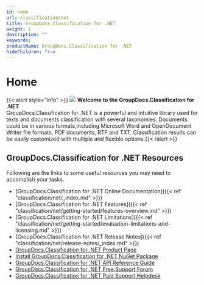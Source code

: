 ```yaml
---
id: home
url: classification/net
title: GroupDocs.Classification for .NET
weight: 1
description: ""
keywords: 
productName: GroupDocs.Classification for .NET
hideChildren: True
---
```

#  Home 

{{< alert style="info" >}}
![](classification/net/images/home.png) **Welcome to the GroupDocs.Classification for .NET**   
GroupDocs.Classification for .NET is a powerful and intuitive library used for texts and documents classification with several taxonomies. Documents could be in various formats,including Microsoft Word and OpenDocument Writer file formats, PDF documents, RTF and TXT. Classification results can be easily customized with multiple and flexible options.{{< /alert >}}

## GroupDocs.Classification for .NET Resources

Following are the links to some useful resources you may need to accomplish your tasks.

*   [GroupDocs.Classification for .NET Online Documentation]({{< ref "classification/net/_index.md" >}})
*   [GroupDocs.Classification for .NET Features]({{< ref "classification/net/getting-started/features-overview.md" >}})
*   [GroupDocs.Classification for .NET Limitations]({{< ref "classification/net/getting-started/evaluation-limitations-and-licensing.md" >}})
*   [GroupDocs.Classification for .NET Release Notes]({{< ref "classification/net/release-notes/_index.md" >}})
*   [GroupDocs.Classification for .NET Product Page](https://products.groupdocs.com/classification/net)
*   [Install GroupDocs.Classification for .NET NuGet Package](https://www.nuget.org/packages/GroupDocs.Classification/)
*   [GroupDocs.Classification for .NET API Reference Guide](https://reference.groupdocs.com/net/classification)
*   [GroupDocs.Classification for .NET Free Support Forum](https://forum.groupdocs.com/c/classification)
*   [GroupDocs.Classification for .NET Paid Support Helpdesk](https://helpdesk.groupdocs.com/)
